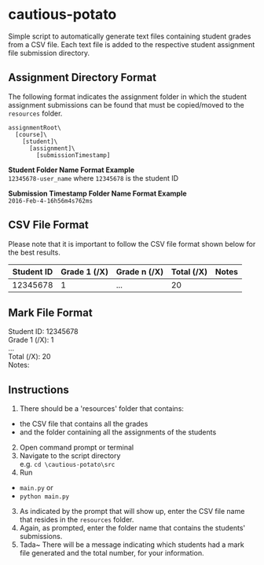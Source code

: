 # cautious-potato
Simple script to automatically generate text files containing student grades from a CSV file. Each text file is added to the respective student assignment file submission directory.

## Assignment Directory Format
The following format indicates the assignment folder in which the student assignment submissions can be found that must be copied/moved to the `resources` folder.

```
assignmentRoot\
  [course]\
    [student]\
      [assignment]\
        [submissionTimestamp]
```

**Student Folder Name Format Example**  
`12345678-user_name` where `12345678` is the student ID

**Submission Timestamp Folder Name Format Example**  
`2016-Feb-4-16h56m4s762ms`

## CSV File Format
Please note that it is important to follow the CSV file format shown below for the best results.

Student ID | Grade 1 (/X) | Grade n (/X) | Total (/X) | Notes
-----------|--------------|--------------|------------|------
12345678 | 1 | ... | 20 |

## Mark File Format
Student ID: 12345678  
Grade 1 (/X): 1  
...  
Total (/X): 20  
Notes:  

## Instructions
1. There should be a 'resources' folder that contains:
  * the CSV file that contains all the grades
  * and the folder containing all the assignments of the students
2. Open command prompt or terminal
3. Navigate to the script directory  
  e.g. `cd \cautious-potato\src`
4. Run
  * `main.py` or
  * `python main.py`
3. As indicated by the prompt that will show up, enter the CSV file name that resides in the `resources` folder.
4. Again, as prompted, enter the folder name that contains the students' submissions.
5. Tada~ There will be a message indicating which students had a mark file generated and the total number, for your information.
